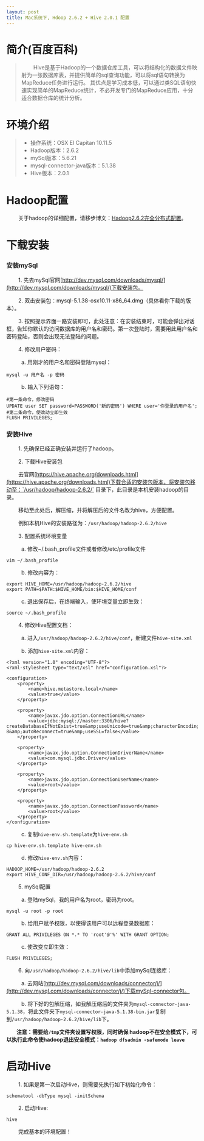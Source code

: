 ```yaml
---
layout: post
title: Mac系统下, Hdoop 2.6.2 + Hive 2.0.1 配置
---
```


# 简介(百度百科)

> &nbsp;&nbsp;&nbsp;&nbsp;&nbsp;&nbsp;&nbsp;&nbsp;Hive是基于Hadoop的一个数据仓库工具，可以将结构化的数据文件映射为一张数据库表，并提供简单的sql查询功能，可以将sql语句转换为MapReduce任务进行运行。 其优点是学习成本低，可以通过类SQL语句快速实现简单的MapReduce统计，不必开发专门的MapReduce应用，十分适合数据仓库的统计分析。
>  


# 环境介绍

> + 操作系统：OSX EI Capitan 10.11.5
> + Hadoop版本：2.6.2
> + mySql版本：5.6.21
> + mysql-connector-java版本：5.1.38
> + Hive版本：2.0.1

# Hadoop配置

&nbsp;&nbsp;&nbsp;&nbsp;&nbsp;&nbsp;&nbsp;&nbsp;关于hadoop的详细配置，请移步博文：[Hadoop2.6.2完全分布式配置](http://blog.csdn.net/wk51920/article/details/51686038)。

# 下载安装

### 安装mySql

&nbsp;&nbsp;&nbsp;&nbsp;&nbsp;&nbsp;&nbsp;&nbsp;1. 先去mySql官网[http://dev.mysql.com/downloads/mysql/](http://dev.mysql.com/downloads/mysql/)下载安装包。

&nbsp;&nbsp;&nbsp;&nbsp;&nbsp;&nbsp;&nbsp;&nbsp;2. 双击安装包：mysql-5.1.38-osx10.11-x86_64.dmg（具体看你下载的版本）。

&nbsp;&nbsp;&nbsp;&nbsp;&nbsp;&nbsp;&nbsp;&nbsp;3. 按照提示界面一路安装即可，此处注意：在安装结束时，可能会弹出对话框，告知你默认的访问数据库的用户名和密码。第一次登陆时，需要用此用户名和密码登陆，否则会出现无法登陆的问题。

&nbsp;&nbsp;&nbsp;&nbsp;&nbsp;&nbsp;&nbsp;&nbsp;4. 修改用户密码：

&nbsp;&nbsp;&nbsp;&nbsp;&nbsp;&nbsp;&nbsp;&nbsp;&nbsp;&nbsp;a. 用刚才的用户名和密码登陆mysql：


```
mysql -u 用户名 -p 密码
```

&nbsp;&nbsp;&nbsp;&nbsp;&nbsp;&nbsp;&nbsp;&nbsp;&nbsp;&nbsp;b. 输入下列语句：

```
#第一条命令，修改密码
UPDATE user SET password=PASSWORD('新的密码') WHERE user='你登录的用户名';
#第二条命令，使改动立即生效
FLUSH PRIVILEGES;
```

### 安装Hive

&nbsp;&nbsp;&nbsp;&nbsp;&nbsp;&nbsp;&nbsp;&nbsp;1. 先确保已经正确安装并运行了hadoop。

&nbsp;&nbsp;&nbsp;&nbsp;&nbsp;&nbsp;&nbsp;&nbsp;2. 下载Hive安装包

&nbsp;&nbsp;&nbsp;&nbsp;&nbsp;&nbsp;&nbsp;&nbsp;去官网[https://hive.apache.org/downloads.html](https://hive.apache.org/downloads.html)下载合适的安装包版本，将安装包移动至：`/usr/hadoop/hadoop-2.6.2/` 目录下，此目录是本机安装hadoop的目录。

&nbsp;&nbsp;&nbsp;&nbsp;&nbsp;&nbsp;&nbsp;&nbsp;移动至此处后，解压缩，并将解压后的文件名改为hive，方便配置。

&nbsp;&nbsp;&nbsp;&nbsp;&nbsp;&nbsp;&nbsp;&nbsp;例如本机Hive的安装路径为：`/usr/hadoop/hadoop-2.6.2/hive` 

&nbsp;&nbsp;&nbsp;&nbsp;&nbsp;&nbsp;&nbsp;&nbsp;3. 配置系统环境变量

&nbsp;&nbsp;&nbsp;&nbsp;&nbsp;&nbsp;&nbsp;&nbsp;&nbsp;&nbsp;a. 修改~/.bash_profile文件或者修改/etc/profile文件

```
vim ~/.bash_profile
```

&nbsp;&nbsp;&nbsp;&nbsp;&nbsp;&nbsp;&nbsp;&nbsp;&nbsp;&nbsp;b. 修改内容为：

``` properties
export HIVE_HOME=/usr/hadoop/hadoop-2.6.2/hive
export PATH=$PATH:$HIVE_HOME/bin:$HIVE_HOME/conf
```

&nbsp;&nbsp;&nbsp;&nbsp;&nbsp;&nbsp;&nbsp;&nbsp;&nbsp;&nbsp;c. 退出保存后，在终端输入，使环境变量立即生效：

```
source ~/.bash_profile
```

&nbsp;&nbsp;&nbsp;&nbsp;&nbsp;&nbsp;&nbsp;&nbsp;4. 修改Hive配置文档：

&nbsp;&nbsp;&nbsp;&nbsp;&nbsp;&nbsp;&nbsp;&nbsp;&nbsp;&nbsp;a. 进入`/usr/hadoop/hadoop-2.6.2/hive/conf`，新建文件`hive-site.xml`     

&nbsp;&nbsp;&nbsp;&nbsp;&nbsp;&nbsp;&nbsp;&nbsp;&nbsp;&nbsp;b. 添加`hive-site.xml`内容：

```
<?xml version="1.0" encoding="UTF-8"?>
<?xml-stylesheet type="text/xsl" href="configuration.xsl"?>

<configuration>
    <property>
        <name>hive.metastore.local</name>
        <value>true</value>
    </property>

    <property>
        <name>javax.jdo.option.ConnectionURL</name>
        <value>jdbc:mysql://master:3306/hive?createDatabaseIfNotExist=true&amp;useUnicode=true&amp;characterEncoding=UTF-8&amp;autoReconnect=true&amp;useSSL=false</value>
    </property>

    <property>
        <name>javax.jdo.option.ConnectionDriverName</name>
        <value>com.mysql.jdbc.Driver</value>
    </property>

    <property>
        <name>javax.jdo.option.ConnectionUserName</name>
        <value>root</value>
    </property>

    <property>
        <name>javax.jdo.option.ConnectionPassword</name>
        <value>root</value>
    </property>
</configuration>
```

&nbsp;&nbsp;&nbsp;&nbsp;&nbsp;&nbsp;&nbsp;&nbsp;&nbsp;&nbsp;c. 复制`hive-env.sh.template`为`hive-env.sh`


```
cp hive-env.sh.template hive-env.sh
```

&nbsp;&nbsp;&nbsp;&nbsp;&nbsp;&nbsp;&nbsp;&nbsp;&nbsp;&nbsp;d. 修改`hive-env.sh`内容：

```
HADOOP_HOME=/usr/hadoop/hadoop-2.6.2
export HIVE_CONF_DIR=/usr/hadoop/hadoop-2.6.2/hive/conf
```

&nbsp;&nbsp;&nbsp;&nbsp;&nbsp;&nbsp;&nbsp;&nbsp;5. mySql配置

&nbsp;&nbsp;&nbsp;&nbsp;&nbsp;&nbsp;&nbsp;&nbsp;&nbsp;&nbsp;a. 登陆mySql，我的用户名为root，密码为root。

```
mysql -u root -p root
```

&nbsp;&nbsp;&nbsp;&nbsp;&nbsp;&nbsp;&nbsp;&nbsp;&nbsp;&nbsp;b. 给用户赋予权限，以使得该用户可以远程登录数据库：

```
GRANT ALL PRIVILEGES ON *.* TO 'root'@'%' WITH GRANT OPTION;
```
&nbsp;&nbsp;&nbsp;&nbsp;&nbsp;&nbsp;&nbsp;&nbsp;&nbsp;&nbsp;c. 使改变立即生效：

```
FLUSH PRIVILEGES;
```

&nbsp;&nbsp;&nbsp;&nbsp;&nbsp;&nbsp;&nbsp;&nbsp;6. 向`/usr/hadoop/hadoop-2.6.2/hive/lib`中添加mySql连接库：

&nbsp;&nbsp;&nbsp;&nbsp;&nbsp;&nbsp;&nbsp;&nbsp;&nbsp;&nbsp;a. 去网站[http://dev.mysql.com/downloads/connector/j/](http://dev.mysql.com/downloads/connector/j/)下载mySql-connector包。

&nbsp;&nbsp;&nbsp;&nbsp;&nbsp;&nbsp;&nbsp;&nbsp;&nbsp;&nbsp;b. 将下好的包解压缩，如我解压缩后的文件夹为`mysql-connector-java-5.1.38`，将此文件夹下`mysql-connector-java-5.1.38-bin.jar`复制到`/usr/hadoop/hadoop-2.6.2/hive/lib`下。

**&nbsp;&nbsp;&nbsp;&nbsp;&nbsp;&nbsp;&nbsp;&nbsp;注意：需要给`/tmp`文件夹设置写权限，同时确保 hadoop不在安全模式下，可以执行此命令使hadoop退出安全模式：`hadoop dfsadmin -safemode leave`**

# 启动Hive

&nbsp;&nbsp;&nbsp;&nbsp;&nbsp;&nbsp;&nbsp;&nbsp;1. 如果是第一次启动Hive，则需要先执行如下初始化命令：


```
schematool -dbType mysql -initSchema
```

&nbsp;&nbsp;&nbsp;&nbsp;&nbsp;&nbsp;&nbsp;&nbsp;2. 启动Hive:


```
hive
```

&nbsp;&nbsp;&nbsp;&nbsp;&nbsp;&nbsp;&nbsp;&nbsp;完成基本的环境配置！
